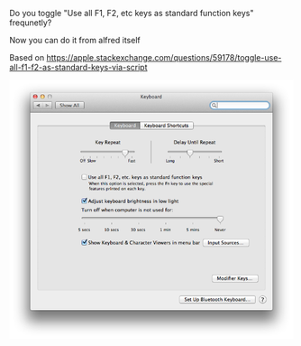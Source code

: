 Do you toggle "Use all F1, F2, etc keys as standard function keys" frequnetly?

Now you can do it from alfred itself

Based on https://apple.stackexchange.com/questions/59178/toggle-use-all-f1-f2-as-standard-keys-via-script


![Screenshot](screenshot.png "Screenshot")
